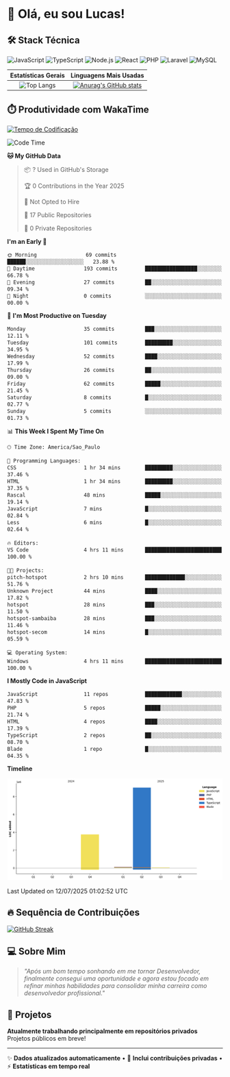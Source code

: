 # 👋 Olá, eu sou Lucas!

## 🛠️ Stack Técnica
![JavaScript](https://img.shields.io/badge/JavaScript-F7DF1E?style=flat&logo=javascript&logoColor=black)
![TypeScript](https://img.shields.io/badge/TypeScript-3178C6?style=flat&logo=typescript&logoColor=white)
![Node.js](https://img.shields.io/badge/Node.js-339933?style=flat&logo=node.js&logoColor=white)
![React](https://img.shields.io/badge/React-61DAFB?style=flat&logo=react&logoColor=black)
![PHP](https://img.shields.io/badge/PHP-777BB4?style=flat&logo=php&logoColor=white)
![Laravel](https://img.shields.io/badge/Laravel-FF2D20?style=flat&logo=laravel&logoColor=white)
![MySQL](https://img.shields.io/badge/MySQL-4479A1?style=flat&logo=mysql&logoColor=white)

| Estatísticas Gerais | Linguagens Mais Usadas |
| :-----------------: | :--------------------: |
| ![Top Langs](https://github-readme-stats-virid-mu-60.vercel.app/api/top-langs/?username=LucasdCandido2&layout=compact&count_private=true&theme=dracula&cont_lang=8) | [![Anurag's GitHub stats](https://github-readme-stats-virid-mu-60.vercel.app/api?username=LucasdCandido2&theme=dracula&count_private=true )](https://github.com/LucasdCandido2/github-readme-stats ) |


## ⏱️ Produtividade com WakaTime
[![Tempo de Codificação](https://wakatime.com/badge/user/64ed18b2-04c6-4329-b87f-8d59c59f5906.svg)](https://wakatime.com/@64ed18b2-04c6-4329-b87f-8d59c59f5906)

<!--START_SECTION:waka-->
![Code Time](http://img.shields.io/badge/Code%20Time-676%20hrs%2031%20mins-blue)

**🐱 My GitHub Data** 

> 📦 ? Used in GitHub's Storage 
 > 
> 🏆 0 Contributions in the Year 2025
 > 
> 🚫 Not Opted to Hire
 > 
> 📜 17 Public Repositories 
 > 
> 🔑 0 Private Repositories 
 > 
**I'm an Early 🐤** 

```text
🌞 Morning                69 commits          ██████░░░░░░░░░░░░░░░░░░░   23.88 % 
🌆 Daytime                193 commits         █████████████████░░░░░░░░   66.78 % 
🌃 Evening                27 commits          ██░░░░░░░░░░░░░░░░░░░░░░░   09.34 % 
🌙 Night                  0 commits           ░░░░░░░░░░░░░░░░░░░░░░░░░   00.00 % 
```
📅 **I'm Most Productive on Tuesday** 

```text
Monday                   35 commits          ███░░░░░░░░░░░░░░░░░░░░░░   12.11 % 
Tuesday                  101 commits         █████████░░░░░░░░░░░░░░░░   34.95 % 
Wednesday                52 commits          ████░░░░░░░░░░░░░░░░░░░░░   17.99 % 
Thursday                 26 commits          ██░░░░░░░░░░░░░░░░░░░░░░░   09.00 % 
Friday                   62 commits          █████░░░░░░░░░░░░░░░░░░░░   21.45 % 
Saturday                 8 commits           █░░░░░░░░░░░░░░░░░░░░░░░░   02.77 % 
Sunday                   5 commits           ░░░░░░░░░░░░░░░░░░░░░░░░░   01.73 % 
```


📊 **This Week I Spent My Time On** 

```text
🕑︎ Time Zone: America/Sao_Paulo

💬 Programming Languages: 
CSS                      1 hr 34 mins        █████████░░░░░░░░░░░░░░░░   37.46 % 
HTML                     1 hr 34 mins        █████████░░░░░░░░░░░░░░░░   37.35 % 
Rascal                   48 mins             █████░░░░░░░░░░░░░░░░░░░░   19.14 % 
JavaScript               7 mins              █░░░░░░░░░░░░░░░░░░░░░░░░   02.84 % 
Less                     6 mins              █░░░░░░░░░░░░░░░░░░░░░░░░   02.64 % 

🔥 Editors: 
VS Code                  4 hrs 11 mins       █████████████████████████   100.00 % 

🐱‍💻 Projects: 
pitch-hotspot            2 hrs 10 mins       █████████████░░░░░░░░░░░░   51.76 % 
Unknown Project          44 mins             ████░░░░░░░░░░░░░░░░░░░░░   17.82 % 
hotspot                  28 mins             ███░░░░░░░░░░░░░░░░░░░░░░   11.50 % 
hotspot-sambaiba         28 mins             ███░░░░░░░░░░░░░░░░░░░░░░   11.46 % 
hotspot-secom            14 mins             █░░░░░░░░░░░░░░░░░░░░░░░░   05.59 % 

💻 Operating System: 
Windows                  4 hrs 11 mins       █████████████████████████   100.00 % 
```

**I Mostly Code in JavaScript** 

```text
JavaScript               11 repos            ████████████░░░░░░░░░░░░░   47.83 % 
PHP                      5 repos             █████░░░░░░░░░░░░░░░░░░░░   21.74 % 
HTML                     4 repos             ████░░░░░░░░░░░░░░░░░░░░░   17.39 % 
TypeScript               2 repos             ██░░░░░░░░░░░░░░░░░░░░░░░   08.70 % 
Blade                    1 repo              █░░░░░░░░░░░░░░░░░░░░░░░░   04.35 % 
```



**Timeline**

![Lines of Code chart](https://raw.githubusercontent.com/LucasdCandido2/LucasdCandido2/main/assets/bar_graph.png)


 Last Updated on 12/07/2025 01:02:52 UTC
<!--END_SECTION:waka-->

## 🔥 Sequência de Contribuições
[![GitHub Streak](https://streak-stats.demolab.com/?user=LucasdCandido2&theme=dracula&hide_border=true&locale=pt_BR&date_format=j%2Fn%5B%2FY%5D)](https://git.io/streak-stats)

## 💻 Sobre Mim
> *"Após um bom tempo sonhando em me tornar Desenvolvedor, finalmente consegui uma oportunidade e agora estou focado em refinar minhas habilidades para consolidar minha carreira como desenvolvedor profissional."*

## 📂 Projetos
**Atualmente trabalhando principalmente em repositórios privados**  
Projetos públicos em breve!

---

✨ **Dados atualizados automaticamente** • 🚀 **Inclui contribuições privadas** • ⚡ **Estatísticas em tempo real**
